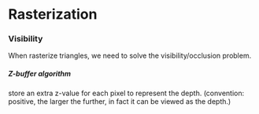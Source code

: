 # Rasterization

### Visibility

When rasterize triangles, we need to solve the visibility/occlusion problem.

##### Z-buffer algorithm

store an extra z-value for each pixel to represent the depth. (convention: positive, the larger the further, in fact it can be viewed as the depth.)